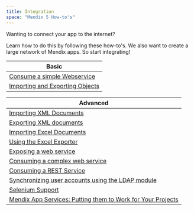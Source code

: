 ```yaml
---
title: Integration
space: "Mendix 5 How-to's"
---
```


Wanting to connect your app to the internet?

Learn how to do this by following these how-to's. We also want to create a large network of Mendix apps. So start integrating!

| Basic
| ------------------------------------------------------------------------------------------------------------------------------------------
| [Consume a simple Webservice](Consuming+a+simple+Web+Service)
| [Importing and Exporting Objects](Importing+and+Exporting+Objects)

| Advanced
| ------------------------------------------------------------------------------------------------------------------------------------------
| [Importing XML Documents](Importing+XML+documents)
| [Exporting XML documents](Exporting+XML+documents)
| [Importing Excel Documents](Importing+Excel+Documents)
| [Using the Excel Exporter](Using+the+Excel+Exporter)
| [Exposing a web service](Exposing+a+web+service)
| [Consuming a complex web service](Consuming+a+complex+web+service)
| [Consuming a REST Service](Consuming+a+REST+Service)
| [Synchronizing user accounts using the LDAP module](Synchronizing+user+accounts+using+the+LDAP+module)
| [Selenium Support](Selenium+Support)
| [Mendix App Services: Putting them to Work for Your Projects](http://www.mendix.com/videos/mendix-app-services-putting-work-projects-pieter-van-balen-mendix-developer/)
